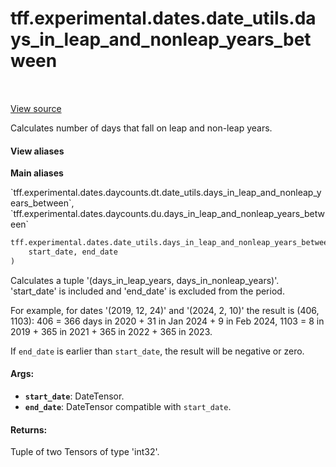 <div itemscope itemtype="http://developers.google.com/ReferenceObject">
<meta itemprop="name" content="tff.experimental.dates.date_utils.days_in_leap_and_nonleap_years_between" />
<meta itemprop="path" content="Stable" />
</div>

# tff.experimental.dates.date_utils.days_in_leap_and_nonleap_years_between

<!-- Insert buttons and diff -->

<table class="tfo-notebook-buttons tfo-api" align="left">
</table>

<a target="_blank" href="https://github.com/google/tf-quant-finance/blob/master/tf_quant_finance/experimental/dates/date_utils.py">View source</a>



Calculates number of days that fall on leap and non-leap years.

<section class="expandable">
  <h4 class="showalways">View aliases</h4>
  <p>
<b>Main aliases</b>
<p>`tff.experimental.dates.daycounts.dt.date_utils.days_in_leap_and_nonleap_years_between`, `tff.experimental.dates.daycounts.du.days_in_leap_and_nonleap_years_between`</p>
</p>
</section>

```python
tff.experimental.dates.date_utils.days_in_leap_and_nonleap_years_between(
    start_date, end_date
)
```



<!-- Placeholder for "Used in" -->

Calculates a tuple '(days_in_leap_years, days_in_nonleap_years)'.
'start_date' is included and 'end_date' is excluded from the period.

For example, for dates '(2019, 12, 24)' and '(2024, 2, 10)' the result is
(406, 1103):
406 = 366 days in 2020 + 31 in Jan 2024 + 9 in Feb 2024,
1103 = 8 in 2019 + 365 in 2021 + 365 in 2022 + 365 in 2023.

If `end_date` is earlier than `start_date`, the result will be negative or
zero.

#### Args:


* <b>`start_date`</b>: DateTensor.
* <b>`end_date`</b>: DateTensor compatible with `start_date`.


#### Returns:

Tuple of two Tensors of type 'int32'.
